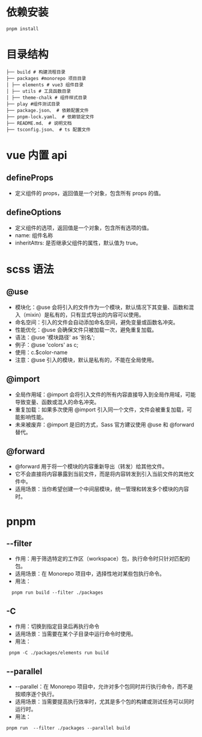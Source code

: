 # 依赖安装

```
pnpm install
```

# 目录结构

```
├── build # 构建流程目录
├── packages #monorepo 项目目录
│ ├── elements # vue3 组件目录
│ ├── utils # 工具函数目录
│ ├── theme-chalk # 组件样式目录
├── play #组件测试目录
├── package.json、 # 依赖配置文件
├── pnpm-lock.yaml、 # 依赖锁定文件
├── README.md、 # 说明文档
├── tsconfig.json、 # ts 配置文件
```

# vue 内置 api

## defineProps

- 定义组件的 props，返回值是一个对象，包含所有 props 的值。

## defineOptions

- 定义组件的选项，返回值是一个对象，包含所有选项的值。
- name: 组件名称
- inheritAttrs: 是否继承父组件的属性，默认值为 true。

# scss 语法

## @use

- 模块化：@use 会将引入的文件作为一个模块，默认情况下其变量、函数和混入（mixin）是私有的，只有显式导出的内容可以使用。
- 命名空间：引入的文件会自动添加命名空间，避免变量或函数名冲突。
- 性能优化：@use 会确保文件只被加载一次，避免重复加载。
- 语法：@use '模块路径' as '别名';
- 例子：@use 'colors' as c;
- 使用：c.$color-name
- 注意：@use 引入的模块，默认是私有的，不能在全局使用。

## @import

- 全局作用域：@import 会将引入文件的所有内容直接导入到全局作用域，可能导致变量、函数或混入的命名冲突。
- 重复加载：如果多次使用 @import 引入同一个文件，文件会被重复加载，可能影响性能。
- 未来被废弃：@import 是旧的方式，Sass 官方建议使用 @use 和 @forward 替代。

## @forward

- @forward 用于将一个模块的内容重新导出（转发）给其他文件。
- 它不会直接将内容暴露到当前文件，而是将内容转发到引入当前文件的其他文件中。
- 适用场景：当你希望创建一个中间层模块，统一管理和转发多个模块的内容时。

# pnpm

## --filter

- 作用：用于筛选特定的工作区（workspace）包，执行命令时只针对匹配的包。
- 适用场景：在 Monorepo 项目中，选择性地对某些包执行命令。
- 用法：

```
  pnpm run build --filter ./packages
```

## -C

- 作用：切换到指定目录后再执行命令
- 适用场景：当需要在某个子目录中运行命令时使用。
- 用法：

```
 pnpm -C ./packages/elements run build
```

## --parallel

- --parallel：在 Monorepo 项目中，允许对多个包同时并行执行命令，而不是按顺序逐个执行。
- 适用场景：当需要提高执行效率时，尤其是多个包的构建或测试任务可以同时运行时。
- 用法：

```
pnpm run  --filter ./packages --parallel build
```
